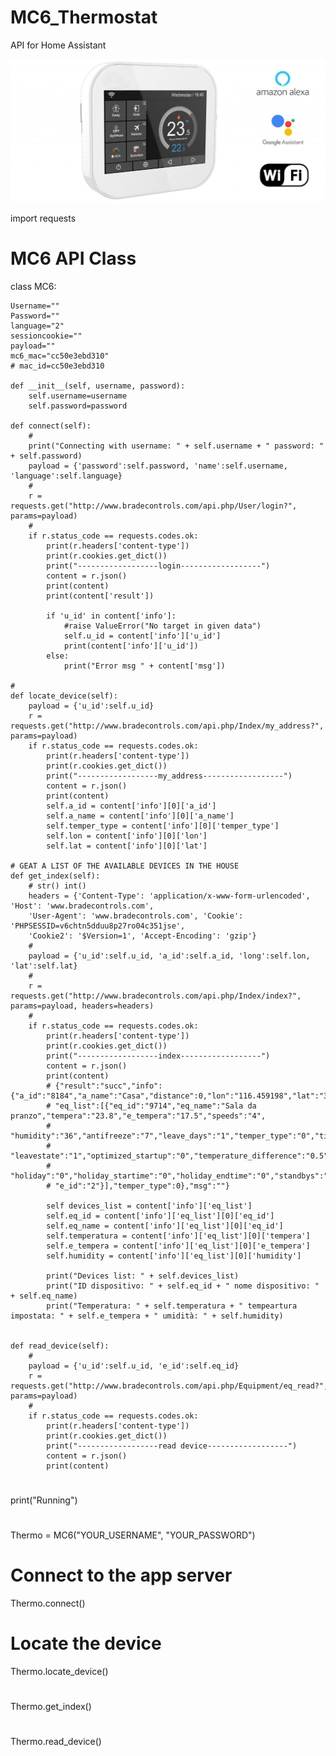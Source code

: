 # MC6_Thermostat
API for Home Assistant

![Image description](MC6-white-white-background-2.jpg)

import requests

# MC6 API Class
class MC6:

    Username=""
    Password=""
    language="2"
    sessioncookie=""
    payload=""
    mc6_mac="cc50e3ebd310"
    # mac_id=cc50e3ebd310
    
    def __init__(self, username, password):
        self.username=username
        self.password=password
        
    def connect(self):
        #
        print("Connecting with username: " + self.username + " password: " + self.password)
        payload = {'password':self.password, 'name':self.username, 'language':self.language}
        #
        r = requests.get("http://www.bradecontrols.com/api.php/User/login?", params=payload)
        #
        if r.status_code == requests.codes.ok:
            print(r.headers['content-type'])
            print(r.cookies.get_dict())
            print("------------------login------------------")
            content = r.json()
            print(content)
            print(content['result'])

            if 'u_id' in content['info']:
                #raise ValueError("No target in given data")
                self.u_id = content['info']['u_id']
                print(content['info']['u_id'])
            else:
                print("Error msg " + content['msg'])
                
    #
    def locate_device(self):
        payload = {'u_id':self.u_id}
        r = requests.get("http://www.bradecontrols.com/api.php/Index/my_address?", params=payload)
        if r.status_code == requests.codes.ok:
            print(r.headers['content-type'])
            print(r.cookies.get_dict())
            print("------------------my_address------------------")
            content = r.json()
            print(content)
            self.a_id = content['info'][0]['a_id']
            self.a_name = content['info'][0]['a_name']
            self.temper_type = content['info'][0]['temper_type']
            self.lon = content['info'][0]['lon']
            self.lat = content['info'][0]['lat']
            
    # GEAT A LIST OF THE AVAILABLE DEVICES IN THE HOUSE
    def get_index(self):
        # str() int()
        headers = {'Content-Type': 'application/x-www-form-urlencoded', 'Host': 'www.bradecontrols.com',
        'User-Agent': 'www.bradecontrols.com', 'Cookie': 'PHPSESSID=v6chtn5dduu8p27ro04c351jse',
        'Cookie2': '$Version=1', 'Accept-Encoding': 'gzip'}
        #
        payload = {'u_id':self.u_id, 'a_id':self.a_id, 'long':self.lon, 'lat':self.lat}
        #
        r = requests.get("http://www.bradecontrols.com/api.php/Index/index?", params=payload, headers=headers)
        #
        if r.status_code == requests.codes.ok:
            print(r.headers['content-type'])
            print(r.cookies.get_dict())
            print("------------------index------------------")
            content = r.json()
            print(content)
            # {"result":"succ","info":{"a_id":"8184","a_name":"Casa","distance":0,"lon":"116.459198","lat":"39.885504",
            # "eq_list":[{"eq_id":"9714","eq_name":"Sala da pranzo","tempera":"23.8","e_tempera":"17.5","speeds":"4",
            # "humidity":"36","antifreeze":"7","leave_days":"1","temper_type":"0","time_zone":"0","pattern":"5","versions":null,
            # "leavestate":"1","optimized_startup":"0","temperature_difference":"0.5","holding_temperature":"25","holding_time":"0",
            # "holiday":"0","holiday_startime":"0","holiday_endtime":"0","standbys":"1","pattern_name":"\u6b63\u5e38","state":"1",
            # "e_id":"2"}],"temper_type":0},"msg":""}

            self devices_list = content['info']['eq_list']
            self.eq_id = content['info']['eq_list'][0]['eq_id']
            self.eq_name = content['info']['eq_list'][0]['eq_id']
            self.temperatura = content['info']['eq_list'][0]['tempera']
            self.e_tempera = content['info']['eq_list'][0]['e_tempera']
            self.humidity = content['info']['eq_list'][0]['humidity']
            
            print("Devices list: " + self.devices_list)
            print("ID dispositivo: " + self.eq_id + " nome dispositivo: " + self.eq_name)
            print("Temperatura: " + self.temperatura + " tempeartura impostata: " + self.e_tempera + " umidità: " + self.humidity)
            
            
    def read_device(self):
        #
        payload = {'u_id':self.u_id, 'e_id':self.eq_id}
        r = requests.get("http://www.bradecontrols.com/api.php/Equipment/eq_read?", params=payload)
        #
        if r.status_code == requests.codes.ok:
            print(r.headers['content-type'])
            print(r.cookies.get_dict())
            print("------------------read device------------------")
            content = r.json()
            print(content)
            
#
print("Running")
#
Thermo = MC6("YOUR_USERNAME", "YOUR_PASSWORD")
# Connect to the app server
Thermo.connect()
# Locate the device
Thermo.locate_device()
# 
Thermo.get_index()
#
Thermo.read_device()
